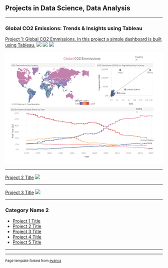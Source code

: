 ## Projects in Data Science, Data Analysis 

---

### Global CO2 Emissions: Trends & Insights using Tableau

[Project 1: Global CO2 Emmissions. In this project a simple dashboard is built using Tableau.](http://example.com/)
[![](https://img.shields.io/badge/Python-white?logo=Python)](#)
[![](https://img.shields.io/badge/Jupyter-white?logo=Jupyter)](#)
[![](https://img.shields.io/badge/Tableau-white?logo=Tableau)](#)

<img src="images/global_co2.png?raw=true"/>

---
[Project 2 Title](/pdf/sample_presentation.pdf)
<img src="images/dummy_thumbnail.jpg?raw=true"/>

---
[Project 3 Title](http://example.com/)
<img src="images/dummy_thumbnail.jpg?raw=true"/>

---

### Category Name 2

- [Project 1 Title](http://example.com/)
- [Project 2 Title](http://example.com/)
- [Project 3 Title](http://example.com/)
- [Project 4 Title](http://example.com/)
- [Project 5 Title](http://example.com/)

---




---
<p style="font-size:11px">Page template forked from <a href="https://github.com/evanca/quick-portfolio">evanca</a></p>
<!-- Remove above link if you don't want to attibute -->
